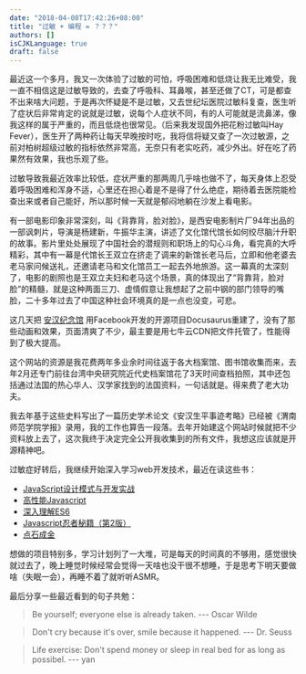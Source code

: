 ```yaml
---
date: "2018-04-08T17:42:26+08:00"
title: "过敏 + 编程 = ？？？"
authors: []
isCJKLanguage: true
draft: false
---
```


最近这一个多月，我又一次体验了过敏的可怕，呼吸困难和低烧让我无比难受，我一直不相信这是过敏导致的，去查了呼吸科、耳鼻喉，甚至还做了CT，可是都查不出来啥大问题，于是再次怀疑是不是过敏，又去世纪坛医院过敏科复查，医生听了症状后非常肯定的说就是过敏，说每个人症状不同，有的人可能就是流鼻涕，像我这样的属于严重的，而且低烧也很常见。（后来我发现国外把花粉过敏叫Hay Fever），医生开了两种药让每天早晚按时吃，我将信将疑又查了一次过敏源，之前对柏树超级过敏的指标依然非常高，无奈只有老实吃药，减少外出。好在吃了药果然有效果，我也乐观了些。

过敏导致我最近效率比较低，症状严重的那两周几乎啥也做不了，每天身体上忍受着呼吸困难和浑身不适，心里还在担心着是不是得了什么绝症，期待着去医院能检查出来或者自己能好，所以那时候一天就是郁闷地躺在沙发上看电影。

有一部电影印象非常深刻，叫《背靠背，脸对脸》，是西安电影制片厂94年出品的一部讽刺片，导演是杨建新，牛振华主演，讲述了文化馆代馆长如何绞尽脑汁升职的故事。影片里处处展现了中国社会的潜规则和职场上的勾心斗角，看完真的大呼精彩，其中有一幕是代馆长王双立在挤走了调来的新馆长老马后，立即和他老婆去老马家问候送礼，还邀请老马和文化馆员工一起去外地旅游。这一幕真的太深刻了，电影的剧照也是王双立夫妇和老马这个场景，真的体现出了“背靠背，脸对脸”的精髓，就是这种两面三刀、虚情假意让我想起了之前中钢的部门领导的嘴脸，二十多年过去了中国这种社会环境真的是一点也没变，可悲。

这几天把 <a href="http://www.anhan.org.cn" target="_blank">安汉纪念馆</a> 用Facebook开发的开源项目Docusaurus重建了，没有了那些动画和效果，页面清爽了不少，最主要是用七牛云CDN把文件托管了，性能得到了极大提高。

这个网站的资源是我花费两年多业余时间往返于各大档案馆、图书馆收集而来，去年2月还专门前往台湾中央研究院近代史档案馆花了3天时间查档拍照，其中还包括通过法国的热心华人、汉学家找到的法国资料，一句话就是。得来费了老大功夫。

我去年基于这些史料写出了一篇历史学术论文《安汉生平事迹考略》已经被《渭南师范学院学报》录用，我的工作也算告一段落。去年开始建这个网站时候就把不少资料放上去了，这次我终于决定完全公开我收集到的所有文件，我想这应该就是开源精神吧。

过敏症好转后，我继续开始深入学习web开发技术，最近在读这些书：

* <a href='https://book.douban.com/subject/26382780/' target='_blank'>JavaScript设计模式与开发实战</a>
* <a href='https://book.douban.com/subject/26599677/' target='_blank'>高性能Javascript</a>
* <a href='https://book.douban.com/subject/27072230/' target='_blank'>深入理解ES6</a>
* <a href='https://book.douban.com/subject/30143702/' target='_blank'>Javascript忍者秘籍（第2版）</a>
* <a href='https://book.douban.com/subject/1827702/' target='_blank'>点石成金</a>

想做的项目特别多，学习计划列了一大堆，可是每天的时间真的不够用，感觉很快就过去了，晚上睡觉时候经常会觉得一天啥也没干很不想睡，于是思考下明天要做啥（失眠一会），再睡不着了就听听ASMR。

最后分享一些最近看到的句子共勉：

>Be yourself; everyone else is already taken.
>--- Oscar Wilde

>Don't cry because it's over, smile because it happened.
>--- Dr. Seuss

>Life exercise: Don't spend money or sleep in real bed for as long as possibel.
>--- yan

